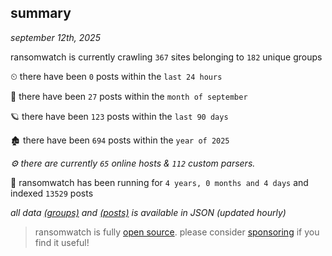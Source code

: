 
## summary
_september 12th, 2025_

ransomwatch is currently crawling `367` sites belonging to `182` unique groups

⏲ there have been `0` posts within the `last 24 hours`

🦈 there have been `27` posts within the `month of september`

🪐 there have been `123` posts within the `last 90 days`

🏚 there have been `694` posts within the `year of 2025`

_⚙️ there are currently `65` online hosts & `112` custom parsers._

🦕 ransomwatch has been running for `4 years, 0 months and 4 days` and indexed `13529` posts

_all data  [(groups)](http://ransomwhat.telemetry.ltd/groups) and [(posts)](http://ransomwhat.telemetry.ltd/posts) is available in JSON (updated hourly)_

> ransomwatch is fully [open source](https://github.com/joshhighet/ransomwatch#ransomwatch--). please consider [sponsoring](https://github.com/sponsors/joshhighet) if you find it useful!
